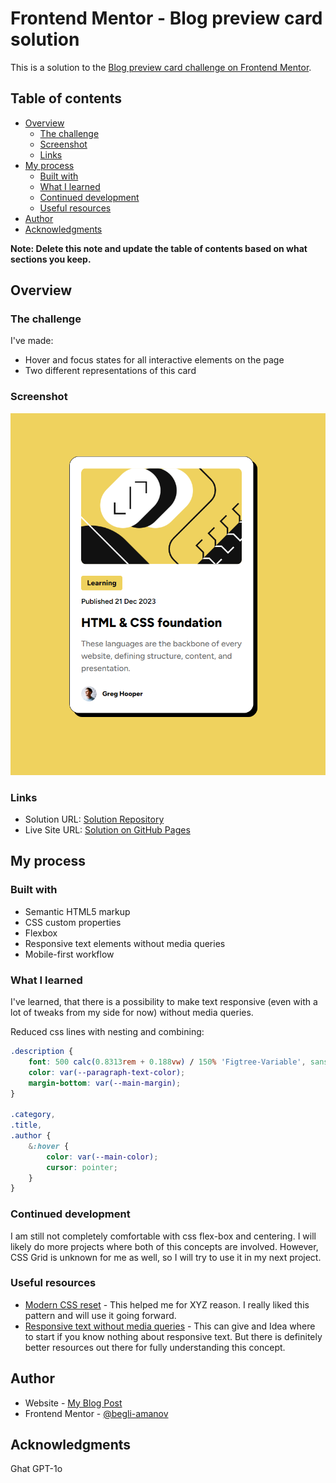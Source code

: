 # Frontend Mentor - Blog preview card solution

This is a solution to the [Blog preview card challenge on Frontend Mentor](https://www.frontendmentor.io/challenges/blog-preview-card-ckPaj01IcS).

## Table of contents

- [Overview](#overview)
  - [The challenge](#the-challenge)
  - [Screenshot](#screenshot)
  - [Links](#links)
- [My process](#my-process)
  - [Built with](#built-with)
  - [What I learned](#what-i-learned)
  - [Continued development](#continued-development)
  - [Useful resources](#useful-resources)
- [Author](#author)
- [Acknowledgments](#acknowledgments)

**Note: Delete this note and update the table of contents based on what sections you keep.**

## Overview

### The challenge

I've made:

- Hover and focus states for all interactive elements on the page
- Two different representations of this card

### Screenshot

![](</assets/images/Blog%20Preview%20Card%20(Beglis%20Edition).png>)

### Links

- Solution URL: [Solution Repository](https://github.com/begli-amanov/frontendmentor/tree/blog-card)
- Live Site URL: [Solution on GitHub Pages](https://begli-amanov.github.io/frontendmentor/)

## My process

### Built with

- Semantic HTML5 markup
- CSS custom properties
- Flexbox
- Responsive text elements without media queries
- Mobile-first workflow

### What I learned

I've learned, that there is a possibility to make text responsive (even with a lot of tweaks from my side for now) without media queries.

Reduced css lines with nesting and combining:

```css
.description {
	font: 500 calc(0.8313rem + 0.188vw) / 150% 'Figtree-Variable', sans-serif;
	color: var(--paragraph-text-color);
	margin-bottom: var(--main-margin);
}

.category,
.title,
.author {
	&:hover {
		color: var(--main-color);
		cursor: pointer;
	}
}
```

### Continued development

I am still not completely comfortable with css flex-box and centering. I will likely do more projects where both of this concepts are involved. However, CSS Grid is unknown for me as well, so I will try to use it in my next project.

### Useful resources

- [Modern CSS reset](https://www.joshwcomeau.com/css/center-a-div/) - This helped me for XYZ reason. I really liked this pattern and will use it going forward.
- [Responsive text without media queries](https://stackoverflow.com/questions/15649244/responsive-font-size-in-css) - This can give and Idea where to start if you know nothing about responsive text. But there is definitely better resources out there for fully understanding this concept.

## Author

- Website - [My Blog Post](https://story-journal.online)
- Frontend Mentor - [@begli-amanov](https://www.frontendmentor.io/profile/begli-amanov)

## Acknowledgments

Ghat GPT-1o
